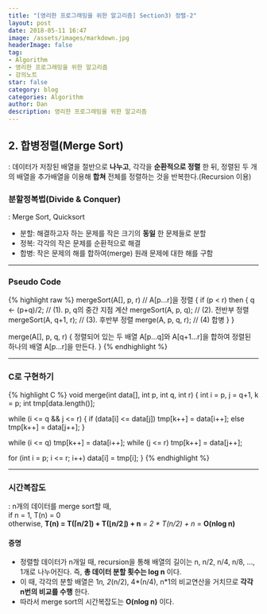 ```yaml
---
title: "[영리한 프로그래밍을 위한 알고리즘] Section3) 정렬-2"
layout: post
date: 2018-05-11 16:47
image: /assets/images/markdown.jpg
headerImage: false
tag:
- Algorithm
- 영리한 프로그래밍을 위한 알고리즘
- 강의노트
star: false
category: blog
categories: Algorithm
author: Dan
description: 영리한 프로그래밍을 위한 알고리즘
---
```


## 2. 합병정렬(Merge Sort)
: 데이터가 저장된 배열을 절반으로 **나누고**, 각각을 **순환적으로 정렬** 한 뒤, 정렬된 두 개의 배열을 추가배열을 이용해 **합쳐** 전체를 정렬하는 것을 반복한다.(Recursion 이용) <br>

### 분할정복법(Divide & Conquer)
: Merge Sort, Quicksort
* 분할: 해결하고자 하는 문제를 작은 크기의 **동일** 한 문제들로 분할
* 정복: 각각의 작은 문제를 순환적으로 해결
* 합병: 작은 문제의 해를 합하여(merge) 원래 문제에 대한 해를 구함

---
### Pseudo Code
{% highlight raw %}
mergeSort(A[], p, r) // A[p...r]을 정렬
{
  if (p < r) then {
    q ← (p+q)/2; // (1). p, q의 중간 지점 계산
    mergeSort(A, p, q); // (2). 전반부 정렬
    mergeSort(A, q+1, r); // (3). 후반부 정렬
     merge(A, p, q, r); // (4) 합병
  }
}

merge(A[], p, q, r)
{
  정렬되어 있는 두 배열 A[p...q]와 A[q+1...r]을 합하여
  정렬된 하나의 배열 A[p...r]을 만든다.
}
{% endhighlight %}

---
### C로 구현하기
{% highlight C %}
void merge(int data[], int p, int q, int r)
{
  int i = p, j = q+1, k = p;
  int tmp[data.length()];

  while (i <= q && j <= r)
  {
    if (data[i] <= data[j])
      tmp[k++] = data[i++];
    else
      tmp[k++] = data[j++];
  }

  while (i <= q)
    tmp[k++] = data[i++];
  while (j <= r)
    tmp[k++] = data[j++];

  for (int i = p; i <= r; i++)
    data[i] = tmp[i];
}
{% endhighlight %}

---
### 시간복잡도
: n개의 데이터를 merge sort할 때, <br>
if n = 1, T(n) = 0 <br>
otherwise, **T(n) = T(⌈n/2⌉) + T(⌊n/2⌋) + n** *= 2 * T(n/2) + n* = **O(nlog n)** <br>

#### 증명
* 정렬할 데이터가 n개일 때, recursion을 통해 배열의 길이는 n, n/2, n/4, n/8, ..., 1개로 나누어진다. 즉, **총 데이터 분할 횟수는 log n** 이다.
* 이 때, 각각의 분할 배열은 1*n, 2*(n/2), 4*(n/4), n*1의 비교연산을 거치므로 **각각 n번의 비교를 수행** 한다.
* 따라서 merge sort의 시간복잡도는 **O(nlog n)** 이다.
